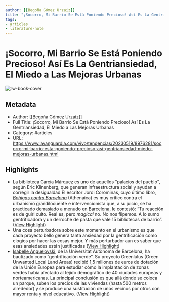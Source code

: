 ```yaml
---
author: [[Begoña Gómez Urzaiz]]
title: "¡Socorro, Mi Barrio Se Está Poniendo Precioso! Así Es La Gentriansiedad, El Miedo a Las Mejoras Urbanas"
tags: 
- articles
- literature-note
---
```

# ¡Socorro, Mi Barrio Se Está Poniendo Precioso! Así Es La Gentriansiedad, El Miedo a Las Mejoras Urbanas

![rw-book-cover](https://www.lavanguardia.com/files/og_thumbnail/uploads/2023/05/18/6466147a6ff23.jpeg)

## Metadata
- Author: [[Begoña Gómez Urzaiz]]
- Full Title: ¡Socorro, Mi Barrio Se Está Poniendo Precioso! Así Es La Gentriansiedad, El Miedo a Las Mejoras Urbanas
- Category: #articles
- URL: https://www.lavanguardia.com/vivo/tendencias/20230519/8976281/socorro-mi-barrio-esta-poniendo-precioso-asi-gentriansiedad-miedo-mejoras-urbanas.html

## Highlights
- La biblioteca García Márquez es uno de aquellos "palacios del pueblo", según Eric Klinenberg, que generan infraestructura social y ayudan a corregir la desigualdad
  El escritor Jordi Corominas, cuyo último libro, [*Bohigas contra Barcelona*](https://www.athenaica.com/libro/bohigas-contra-barcelona_147395/) (Athenaica) es muy crítico contra el urbanismo grandilocuente e intervencionista que, a su juicio, se ha practicado demasiado a menudo en Barcelona, le contestó: “Tu reacción es de guiri culto. Real es, pero *magical* no. No nos flipemos. A lo sumo gentrificadora y un derroche de pasta que vale 15 bibliotecas de barrio”. ([View Highlight](https://read.readwise.io/read/01h13v4c2eh6224qmgebqm9bz4))
- Una cosa perturbadora sobre este momento en el urbanismo es que cada proyecto bello genera tanta ansiedad por la gentrificación como elogios por hacer las cosas mejor. Y más perturbador aun es saber que esas ansiedades están justificadas ([View Highlight](https://read.readwise.io/read/01h13v5n7zejhepx8wqtmhtw9h))
- [Isabelle Anguelovski](https://www.pnas.org/doi/full/10.1073/pnas.1920490117), de la Universitat Autònoma de Barcelona, ha bautizado como “gentrificación verde”. Su proyecto Greenlulus (Green Unwanted Local Land Areas) recibió 1,5 millones de euros de dotación de la Unión Europea para estudiar cómo la implantación de zonas verdes había afectado al tejido demográfico de 40 ciudades europeas y norteamericanas. La principal conclusión es que allá donde se coloca un parque, suben los precios de las viviendas (hasta 500 metros alrededor) y se produce una sustitución de unos vecinos por otros con mayor renta y nivel educativo. ([View Highlight](https://read.readwise.io/read/01h13vbnvwkz9f06ej9p3pcdpz))

